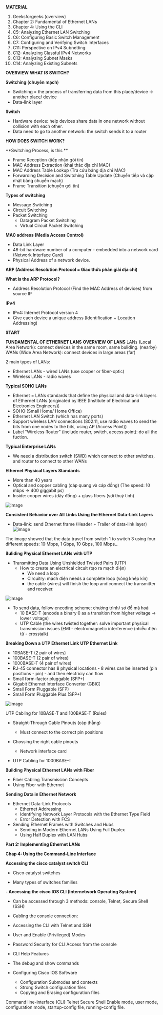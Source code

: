 **MATERIAL**
1. Geeksforgeeks (overview) 
2. Chapter 2: Fundamental of Ethernet LANs
3. Chapter 4: Using the CLI
4. C5: Analyzing Ethernet LAN Switching
5. C6: Configuring Basic Switch Management
6. C7: Configuring and Verifying Switch Interfaces
7. C11: Perspective on IPv4 Subnetting
8. C12: Analyzing Classful IPv4 Networks
9. C13: Analyzing Subnet Masks
10. C14: Analyzing Existing Subnets

**OVERVIEW**
**WHAT IS SWITCH?**

**Switching (chuyển mạch)**
- Switching = the process of transferring data from this place/device -> another place/ device
- Data-link layer

**Switch**
- Hardware device: help devices share data in one network without collision with each other.
- Data need to go to another network: the switch sends it to a router

**HOW DOES SWITCH WORK?**

**Switching Process, is this **
- Frame Reception (tiếp nhận gói tin)
- MAC Address Extraction (khai thác địa chỉ MAC)
- MAC Address Table Lookup (Tra cứu bảng địa chỉ MAC)
- Forwarding Decision and Switching Table Update (Chuyển tiếp và cập nhật bảng chuyển mạch)
- Frame Transition (chuyển gói tin)

**Types of switching**
- Message Switching
- Circuit Switching
- Packet Switching
  - Datagram Packet Switching
  - Virtual Circuit Packet Switching

**MAC address (Media Access Control)**
- Data Link Layer
- 48-bit hardware number of a computer - embedded into a network card (Network Interface Card)
- Physical Address of a network device. 

**ARP (Address Resolution Protocol = Giao thức phân giải địa chỉ)**

**What is the ARP Protocol?**
- Address Resolution Protocol (Find the MAC Address of devices) from source IP

**IPv4**
- IPv4: Internet Protocol version 4
- Give each device a unique address (Identification + Location Addressing)

**START**

**FUNDAMENTAL OF ETHERNET LANS**
**OVERVIEW OF LANS**
LANs (Local Area Network): connect devices in the same room, same buliding. (nearby) 
WANs (Wide Area Network): connect devices in large areas (far)

2 main types of LANs: 
- Ethernet LANs - wired LANs (use cooper or fiber-optic)
- Wireless LANs - radio waves 

**Typical SOHO LANs**
- Ethernet = LANs standards that define the physical and data-link layers of Ethernet LANs (originated by IEEE (Institute of Electrical and Electronics Engineers))
- SOHO (Small Home/ Home Office)
- Ethernet LAN Switch (which has many ports)
- Support wireless LAN connections (802.11, use radio waves to send the bits from one nodes to the bits, using AP (Access Point))
- Label "Wireless Router" (include router, switch, access point): do all the fuction.
  
**Typical Enterprise LANs**
- We need a distribution switch (SWD) which connect to other switches, and router to connect to other WANs

**Ethernet Physical Layers Standards**
- More than 40 years
- Optical and copper cabling (cáp quang và cáp đồng) (The speed: 10 mbps -> 400 giggabit ps)
- Inside: cooper wires (dây đồng) + glass fibers (sợi thuỷ tinh)

![image](https://github.com/user-attachments/assets/8686b0d6-d741-496e-b7e1-e60f98be389f)

**Consistent Behavior over All Links Using the Ethernet Data-Link Layers**
- Data-link: send Ethernet frame (Header + Trailer of data-link layer)
![image](https://github.com/user-attachments/assets/5fa78b73-d62e-4aa2-8a44-afa6d680f67f)

The image showed that the data travel from switch 1 to switch 3 using four different speeds: 10 Mbps, 1 Gbps, 10 Gbps, 100 Mbps...

**Buliding Physical Ethernet LANs with UTP**
- Transmitting Data Using Unshielded Twisted Pairs (UTP)
  - How to create an electrical circuit (tạo ra mạch điện)
     - We need a loop
     - Circuitry: mạch điện needs a complete loop (vòng khép kín)
     - the cable (wires) will finish the loop and connect the transmitter and receiver.

![image](https://github.com/user-attachments/assets/3e3646e1-a153-4a1c-91ad-219bde745ca4)

   - To send data, follow encoding scheme: chương trình/ sơ đồ mã hoá
      - 10 BASE-T (encode a binary 0 as a transition from higher voltage -> lower voltage) 
      - UTP Cable (the wires twisted together: solve important physical transmission issues (EMI - electromagnetic interference (nhiễu điện từ - crosstalk)

**Breaking Down a UTP Ethernet Link**
**UTP Ethernet Link**
  - 10BASE-T (2 pair of wires)
  - 100BASE-T (2 pair of wires)
  - 1000BASE-T (4 pair of wires)  
  - RJ-45 connector has 8 physical locations - 8 wires can be inserted (pin positions - pin) - and then electriciy can flow
  - Small form-factor pluggable (SFP+)
  - Gigabit Ethernet Interface Converter (GBIC)
  - Small Form Pluggable (SFP)
  - Small Form Pluggable Plus (SFP+)

![image](https://github.com/user-attachments/assets/e5316e87-ee52-4bf2-8745-3b45deb85be8)

UTP Cabling for 10BASE-T and 100BASE-T (Rules)
- Straight-Through Cable Pinouts (cáp thẳng)
  - Must connect to the correct pin positions 
- Chossing the right cable pinouts 
  - Network interface card 

- UTP Cabling for 1000BASE-T 

**Building Physical Ethernet LANs with Fiber**
- Fiber Cabling Transmission Concepts
- Using Fiber with Ethernet 

**Sending Data in Ethernet Network**
- Ethernet Data-Link Protocols
  - Ethernet Addressing
  - Identifying Network Layer Protocols with the Ethernet Type Field
  - Error Detection with FCS
- Sending Ethernet Frames with Switches and Hubs
  - Sending in Modern Ethernet LANs Using Full Duplex
  - Using Half Duplex with LAN Hubs


**Part 2: Implementing Ethernet LANs**

**Chap 4: Using the Command-Line Interface**

**Accessing the cisco catalyst switch CLI**
- Cisco catalyst switches

- Many types of switches families

**- Accessing the cisco IOS CLI (Internetwork Operating System)**
  - Can be accessed through 3 methods: console, Telnet, Secure Shell (SSH)
    
  - Cabling the console connection: 
  - Accessing the CLI with Telnet and SSH
  - User and Enable (Privileged) Modes
  - Password Security for CLI Access from the console
    
- CLI Help Features
- The debug and show commands
- Configuring Cisco IOS Software
  - Configuration Submodes and contexts
  - Strong Switch configuration files
  - Copying and Erasing configuration files
 

Command line-interface (CLI)
Telnet
Secure Shell
Enable mode, user mode, configuration mode, startup-config file, running-config file.



 

